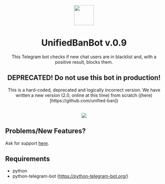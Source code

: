 <div align="center">
  <img src="https://i.imgur.com/zD9Q9sk.png" width="64">
  <h1 align="center">UnifiedBanBot v.0.9</h1>
  <p align="center">This Telegram bot checks if new chat users are in blacklist and, with a positive result, blocks them.</p>
  <h2>DEPRECATED! Do not use this bot in production!</h2>
  <p align="center">This is a hard-coded, deprecated and logically incorrect version. We have written a new version (2.0, online at this time) from scratch ((here)[https://github.com/unified-ban])</p>
</div>
<br/>

<div align="center">
   <a href="https://gitlab.com/brombinmirko/Telegram_UnifiedBanBot/blob/master/LICENSE">
    <img src="https://img.shields.io/badge/License-MPL--2.0-blue.svg">
   </a>
</div>

## Problems/New Features?
Ask for support [here](https://gitlab.com/brombinmirko/Telegram_UnifiedBanBot/issues).

## Requirements
- python
- python-telegram-bot (https://python-telegram-bot.org/)

